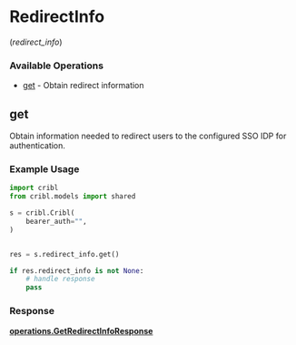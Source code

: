 # RedirectInfo
(*redirect_info*)

### Available Operations

* [get](#get) - Obtain redirect information

## get

Obtain information needed to redirect users to the configured SSO IDP for authentication.

### Example Usage

```python
import cribl
from cribl.models import shared

s = cribl.Cribl(
    bearer_auth="",
)


res = s.redirect_info.get()

if res.redirect_info is not None:
    # handle response
    pass
```


### Response

**[operations.GetRedirectInfoResponse](../../models/operations/getredirectinforesponse.md)**

